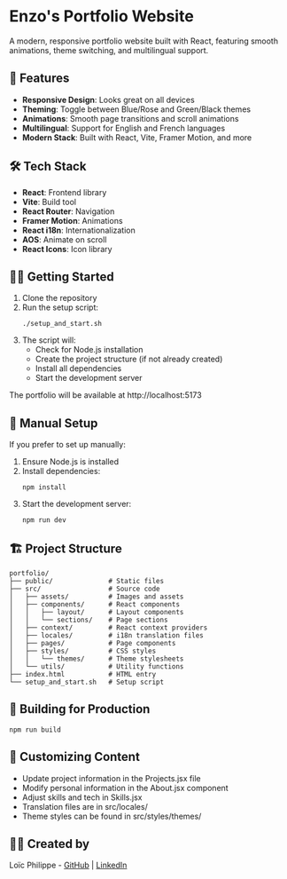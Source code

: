 # Enzo's Portfolio Website

A modern, responsive portfolio website built with React, featuring smooth animations, theme switching, and multilingual support.

## 🚀 Features

- **Responsive Design**: Looks great on all devices
- **Theming**: Toggle between Blue/Rose and Green/Black themes
- **Animations**: Smooth page transitions and scroll animations
- **Multilingual**: Support for English and French languages
- **Modern Stack**: Built with React, Vite, Framer Motion, and more

## 🛠️ Tech Stack

- **React**: Frontend library
- **Vite**: Build tool
- **React Router**: Navigation
- **Framer Motion**: Animations
- **React i18n**: Internationalization
- **AOS**: Animate on scroll
- **React Icons**: Icon library

## 🏃‍♂️ Getting Started

1. Clone the repository
2. Run the setup script:
   ```
   ./setup_and_start.sh
   ```
3. The script will:
   - Check for Node.js installation
   - Create the project structure (if not already created)
   - Install all dependencies
   - Start the development server

The portfolio will be available at http://localhost:5173

## 🔧 Manual Setup

If you prefer to set up manually:

1. Ensure Node.js is installed
2. Install dependencies:
   ```
   npm install
   ```
3. Start the development server:
   ```
   npm run dev
   ```

## 🏗️ Project Structure

```
portfolio/
├── public/              # Static files
├── src/                 # Source code
│   ├── assets/          # Images and assets
│   ├── components/      # React components
│   │   ├── layout/      # Layout components
│   │   └── sections/    # Page sections
│   ├── context/         # React context providers
│   ├── locales/         # i18n translation files
│   ├── pages/           # Page components
│   ├── styles/          # CSS styles
│   │   └── themes/      # Theme stylesheets
│   └── utils/           # Utility functions
├── index.html           # HTML entry
└── setup_and_start.sh   # Setup script
```

## 🔨 Building for Production

```
npm run build
```

## 📝 Customizing Content

- Update project information in the Projects.jsx file
- Modify personal information in the About.jsx component
- Adjust skills and tech in Skills.jsx
- Translation files are in src/locales/
- Theme styles can be found in src/styles/themes/

## 🧑‍💻 Created by

Loïc Philippe - [GitHub](https://github.com/Loic-ally) | [LinkedIn](https://www.linkedin.com/in/loic-philippe/)

